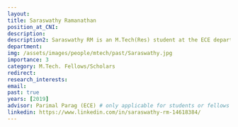 ```yaml
---
layout: 
title: Saraswathy Ramanathan
position_at_CNI: 
description: 
description2: Saraswathy RM is an M.Tech(Res) student at the ECE department working under the guidance of Prof. Parimal Parag. She received her B.E from PES Institute of Technology in the year 2016. She is broadly interested in Queuing theory and networks. Her current research work focuses on design and implementation of distributed storage systems.
department:
img: /assets/images/people/mtech/past/Saraswathy.jpg
importance: 3
category: M.Tech. Fellows/Scholars
redirect: 
research_interests: 
email: 
past: true
years: [2019]
advisor: Parimal Parag (ECE) # only applicable for students or fellows
linkedin: https://www.linkedin.com/in/saraswathy-rm-14618384/
---
```

